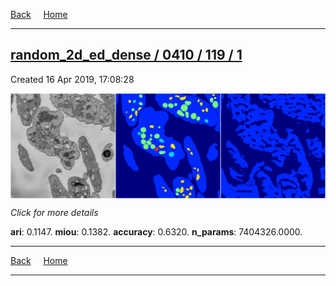 
[Back](..)&nbsp;&nbsp;&nbsp;&nbsp;&nbsp;[Home](https://leapmanlab.github.io/snapshots)

---

<div class="summary"><a href="1"><h2>random_2d_ed_dense / 0410 / 119 / 1</h2></a><p>Created 16 Apr 2019, 17:08:28
</p><a href="1"><img src="1/media/summary.png" align="center"></a><p>
<i>Click for more details</i>
</p></div>

**ari**: 0.1147. **miou**: 0.1382. **accuracy**: 0.6320. **n_params**: 7404326.0000. 

---

[Back](..)&nbsp;&nbsp;&nbsp;&nbsp;&nbsp;[Home](https://leapmanlab.github.io/snapshots)

---